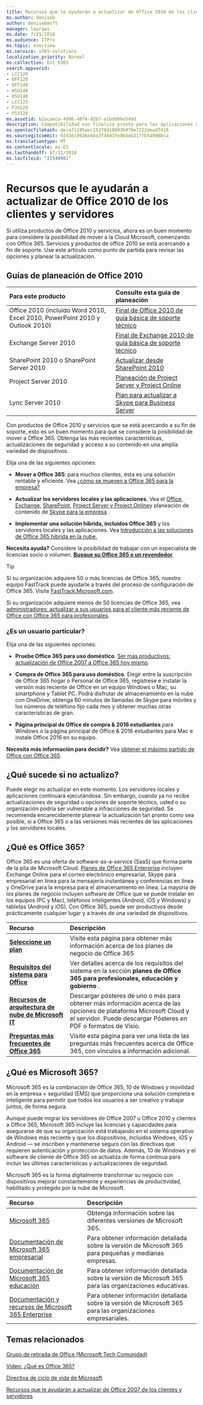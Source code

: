 ```yaml
---
title: Recursos que le ayudarán a actualizar de Office 2010 de los clientes y servidores
ms.author: deniseb
author: denisebmsft
manager: laurawi
ms.date: 7/25/2018
ms.audience: ITPro
ms.topic: overview
ms.service: o365-solutions
localization_priority: Normal
ms.collection: Ent_O365
search.appverid:
- LCC120
- OFF120
- OFF140
- WSU140
- OSU140
- LCC125
- PJU120
- PSV120
ms.assetid: b2acaeca-4986-40f4-92b7-a1bdd06e549d
description: Compatibilidad con finaliza pronto para las aplicaciones de cliente y servidores de Office 2010 y acuerdos de soporte personalizadas no están disponibles. Use este artículo para empezar a planear la actualización ahora.
ms.openlocfilehash: deca71195aec15370d10003b979e7222dead7418
ms.sourcegitcommit: 92d16c0926e4be3fd493fe9b4eb317fb54996bca
ms.translationtype: MT
ms.contentlocale: es-ES
ms.lasthandoff: 07/31/2018
ms.locfileid: "21549981"
---
```

# <a name="resources-to-help-you-upgrade-from-office-2010-servers-and-clients"></a>Recursos que le ayudarán a actualizar de Office 2010 de los clientes y servidores

Si utiliza productos de Office 2010 y servicios, ahora es un buen momento para considere la posibilidad de mover a la Cloud Microsoft, comenzando con Office 365. Servicios y productos de office 2010 se está acercando a fin de soporte. Use este artículo como punto de partida para revisar las opciones y planear la actualización.
      
## <a name="office-2010-planning-roadmaps"></a>Guías de planeación de Office 2010
  
|**Para este producto**|**Consulte esta guía de planeación**|
|:-----|:-----|
|Office 2010 (incluido Word 2010, Excel 2010, PowerPoint 2010 y Outlook 2010)  <br/> |[Final de Office 2010 de guía básica de soporte técnico](https://docs.microsoft.com/DeployOffice/office-2010-end-support-roadmap) <br/> |
|Exchange Server 2010  <br/> |[Final de Exchange 2010 de guía básica de soporte técnico](exchange-2010-end-of-support.md) <br/> |
|SharePoint 2010 o SharePoint Server 2010  <br/> |[Actualizar desde SharePoint 2010](upgrade-from-sharepoint-2010.md) <br/> |
|Project Server 2010 </br> | [Planeación de Project Server y Project Online](https://docs.microsoft.com/project/planning-project-server-and-project-online-for-technical-decision-makers) </br> |
|Lync Server 2010 </br> | [Plan para actualizar a Skype para Business Server](https://docs.microsoft.com/skypeforbusiness/plan-your-deployment/upgrade) </br> |
    
Con productos de Office 2010 y servicios que se está acercando a su fin de soporte, esto es un buen momento para que se considere la posibilidad de mover a Office 365. Obtenga las más recientes características, actualizaciones de seguridad y acceso a su contenido en una amplia variedad de dispositivos.

Elija una de las siguientes opciones:
- **Mover a Office 365**: para muchos clientes, ésta es una solución rentable y eficiente. Vea [¿cómo se mueven a Office 365 para la empresa?](https://support.office.com/article/62084652-f051-4b0b-87b3-f766418386bf.aspx)
    
- **Actualizar los servidores locales y las aplicaciones.** Vea el [Office](https://docs.microsoft.com/DeployOffice/office-2010-end-support-roadmap), [Exchange](exchange-2010-end-of-support.md), [SharePoint](upgrade-from-sharepoint-2010.md), [Project Server y Project Online](https://docs.microsoft.com/project/planning-project-server-and-project-online-for-technical-decision-makers)y planeación de contenido de [Skype para la empresa](https://docs.microsoft.com/skypeforbusiness/plan-your-deployment/upgrade) . 
    
- **Implementar una solución híbrida, incluidos Office 365** y los servidores locales y las aplicaciones. Vea [Introducción a las soluciones de Office 365 híbrida en la nube.](https://support.office.com/article/59616fab-acdb-40e9-b414-cf0c965c80b7.aspx)
    
**Necesita ayuda?** Considere la posibilidad de trabajar con un especialista de licencias socio o volumen. **[Busque su Office 365 o un revendedor](https://support.office.com/article/b6c18a9b-2aed-4c84-9d75-af709160258c.aspx)**. 
> [!TIP]
> Si su organización adquiere 50 o más licencias de Office 365, nuestro equipo FastTrack puede ayudarle a través del proceso de configuración de Office 365. Visite [FastTrack.Microsoft.com](https://www.microsoft.com/fasttrack/microsoft-365/office-365).
  
Si su organización adquiere menos de 50 licencias de Office 365, vea [administradores: actualizar a sus usuarios para el cliente más reciente de Office con Office 365 para profesionales](https://support.office.com/article/f6b00895-b5fd-4af6-a656-b7788ea20cbb.aspx). 
  
### <a name="are-you-a-home-user"></a>¿Es un usuario particular?

Elija una de las siguientes opciones:
- **Pruebe Office 365 para uso doméstico**. [Ser más productivos: actualización de Office 2007 a Office 365 hoy mismo](https://go.microsoft.com/fwlink/?linkid=733276).
    
- **Compra de Office 365 para uso doméstico**. Elegir entre la suscripción de Office 365 hogar o Personal de Office 365, regístrese e instalar la versión más reciente de Office en un equipo Windows o Mac, su smartphone y Tablet PC. Podrá disfrutar de almacenamiento en la nube con OneDrive, obtenga 60 minutos de llamadas de Skype para móviles y los números de teléfono fijo cada mes y obtener muchas otras características de gran. 
    
- **Página principal de Office de compra &amp; 2016 estudiantes** para Windows o la página principal de Office &amp; 2016 estudiantes para Mac e instale Office 2016 en su equipo. 
    
**Necesita más información para decidir?** Vea [obtener el máximo partido de Office con Office 365](https://go.microsoft.com/fwlink/?linkid=841758). 


## <a name="what-happens-if-i-dont-upgrade"></a>¿Qué sucede si no actualizo?

Puede elegir no actualizar en este momento. Los servidores locales y aplicaciones continuará ejecutándose. Sin embargo, cuando ya no recibe actualizaciones de seguridad u opciones de soporte técnico, usted o su organización podría ser vulnerable a infracciones de seguridad. Se recomienda encarecidamente planear la actualización tan pronto como sea posible, si a Office 365 o a las versiones más recientes de las aplicaciones y los servidores locales.
  
## <a name="what-is-office-365"></a>¿Qué es Office 365?

Office 365 es una oferta de software-as-a-service (SaaS) que forma parte de la pila de Microsoft Cloud. [Planes de Office 365 Enterprise](https://aka.ms/viirjv) incluyen Exchange Online para el correo electrónico empresarial, Skype para empresarial en línea para la mensajería instantánea y conferencias en línea y OneDrive para la empresa para el almacenamiento en línea. La mayoría de los planes de negocio incluyen software de Office que se puede instalar en los equipos (PC y Mac), teléfonos inteligentes (Android, iOS y Windows) y tabletas (Android y iOS). Con Office 365, puede ser productivos desde prácticamente cualquier lugar y a través de una variedad de dispositivos. 
  
|**Recurso**|**Descripción**|
|:-----|:-----|
|**[Seleccione un plan](https://aka.ms/viirjv)** <br/> |Visite esta página para obtener más información acerca de los planes de negocio de Office 365  <br/> |
|**[Requisitos del sistema para Office](https://aka.ms/o365sysrequirements)** <br/> |Ver detalles acerca de los requisitos del sistema en la sección **planes de Office 365 para profesionales, educación y gobierno** .  <br/> |
|**[Recursos de arquitectura de nube de Microsoft IT](microsoft-cloud-it-architecture-resources.md)** <br/> |Descargar pósteres de uno o más para obtener más información acerca de las opciones de plataforma Microsoft Cloud y el servidor. Puede descargar Pósteres en PDF o formatos de Visio.  <br/> |
|**[Preguntas más frecuentes de Office 365](https://aka.ms/office365faqs)** <br/> |Visite esta página para ver una lista de las preguntas más frecuentes acerca de Office 365, con vínculos a información adicional.  <br/> |
   
## <a name="what-is-microsoft-365"></a>¿Qué es Microsoft 365?

Microsoft 365 es la combinación de Office 365, 10 de Windows y movilidad en la empresa + seguridad (EMS) que proporciona una solución completa e inteligente para permitir que todos los usuarios a ser creativo y trabajar juntos, de forma segura. 
  
Aunque puede migrar los servidores de Office 2007 u Office 2010 y clientes a Office 365, Microsoft 365 incluye las licencias y capacidades para asegurarse de que su organización está trabajando en el sistema operativo de Windows más reciente y que los dispositivos, incluidos Windows, iOS y Android — se inscriben y mantenerse seguro con las directivas que requieren autenticación y protección de datos. Además, 10 de Windows y el software de cliente de Office 365 se actualiza de forma continua para incluir las últimas características y actualizaciones de seguridad.
  
Microsoft 365 es la forma digitalmente transformar su negocio con dispositivos mejorar constantemente y experiencias de productividad, habilitado y protegido por la nube de Microsoft.
  
|**Recurso**|**Descripción**|
|:-----|:-----|
|[Microsoft 365](https://www.microsoft.com/microsoft-365) <br/> |Obtenga información sobre las diferentes versiones de Microsoft 365.  <br/> |
|[Documentación de Microsoft 365 empresarial](https://docs.microsoft.com/microsoft-365/business/) <br/> |Para obtener información detallada sobre la versión de Microsoft 365 para pequeñas y medianas empresas.  <br/> |
|[Documentación de Microsoft 365 educación](https://docs.microsoft.com/microsoft-365/education/) <br/> |Para obtener información detallada sobre la versión de Microsoft 365 para las organizaciones educativas.  <br/> |
|[Documentación y recursos de Microsoft 365 Enterprise](https://docs.microsoft.com/microsoft-365/enterprise/) <br/> |Para obtener información detallada sobre la versión de Microsoft 365 para las organizaciones empresariales.  <br/> |
   
## <a name="related-topics"></a>Temas relacionados

[Grupo de retirada de Office (Microsoft Tech Comunidad)](https://go.microsoft.com/fwlink/?linkid=842065)
  
[Vídeo: ¿Qué es Office 365?](https://support.office.com/article/847caf12-2589-452c-8aca-1c009797678b.aspx)
  
[Directiva de ciclo de vida de Microsoft](https://go.microsoft.com/fwlink/?linkid=865200)

[Recursos que le ayudarán a actualizar de Office 2007 de los clientes y servidores](upgrade-from-office-2007-servers-and-products.md)
  

